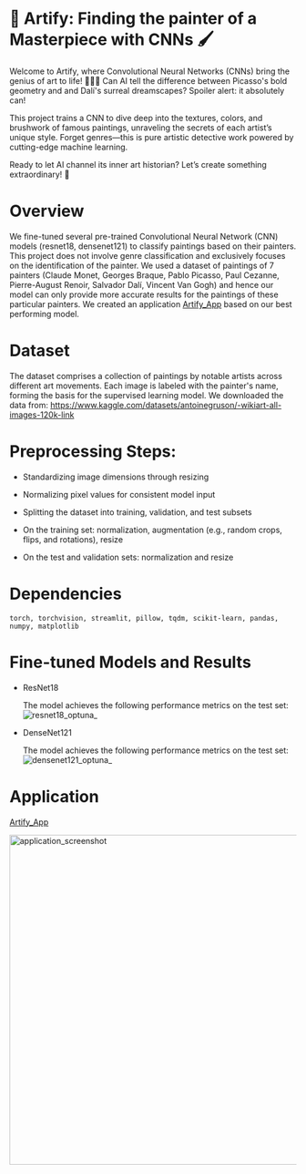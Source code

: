 # 🎨 Artify: Finding the painter of a Masterpiece with CNNs 🖌️

Welcome to Artify, where Convolutional Neural Networks (CNNs) bring the genius of art to life! 🧑‍🎨✨ Can AI tell the difference between Picasso's bold geometry and and Dalí's surreal dreamscapes? Spoiler alert: it absolutely can!

This project trains a CNN to dive deep into the textures, colors, and brushwork of famous paintings, unraveling the secrets of each artist’s unique style. Forget genres—this is pure artistic detective work powered by cutting-edge machine learning.

Ready to let AI channel its inner art historian? Let’s create something extraordinary! 🚀

# Overview

We fine-tuned several pre-trained Convolutional Neural Network (CNN) models (resnet18, densenet121) to classify paintings based on their painters. This project does not involve genre classification and exclusively focuses on the identification of the painter. We used a dataset of paintings of 7 painters (Claude Monet, Georges Braque, Pablo Picasso, Paul Cezanne, Pierre-August Renoir, Salvador Dalí, Vincent Van Gogh) and hence our model can only provide more accurate results for the paintings of these particular painters. We created an application [Artify_App](https://huggingface.co/spaces/hmutlu/Artify) based on our best performing model. 

# Dataset

The dataset comprises a collection of paintings by notable artists across different art movements. Each image is labeled with the painter's name, forming the basis for the supervised learning model. We downloaded the data from: https://www.kaggle.com/datasets/antoinegruson/-wikiart-all-images-120k-link

# Preprocessing Steps:

- Standardizing image dimensions through resizing

- Normalizing pixel values for consistent model input

- Splitting the dataset into training, validation, and test subsets

- On the training set: normalization, augmentation (e.g., random crops, flips, and rotations), resize

- On the test and validation sets: normalization and resize

# Dependencies

```text
torch, torchvision, streamlit, pillow, tqdm, scikit-learn, pandas, numpy, matplotlib 
```

# Fine-tuned Models and Results

- ResNet18
  
  The model achieves the following performance metrics on the test set:
  ![resnet18_optuna_](https://github.com/user-attachments/assets/84ee05b3-41c9-431b-a2df-54b7b808ec6a)


  
   
- DenseNet121
  
  The model achieves the following performance metrics on the test set:
  ![densenet121_optuna_](https://github.com/user-attachments/assets/823b96e7-5693-47dc-9066-356eeb531007)



# Application

[Artify_App](https://huggingface.co/spaces/hmutlu/Artify)
 
<img width="579" alt="application_screenshot" src="https://github.com/user-attachments/assets/be71c59b-466b-4d62-8452-67ad249db6cf">





